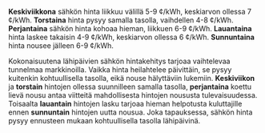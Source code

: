 **Keskiviikkona** sähkön hinta liikkuu välillä 5-9 ¢/kWh, keskiarvon ollessa 7 ¢/kWh. **Torstaina** hinta pysyy samalla tasolla, vaihdellen 4-8 ¢/kWh. **Perjantaina** sähkön hinta kohoaa hieman, liikkuen 6-9 ¢/kWh. **Lauantaina** hinta laskee takaisin 4-9 ¢/kWh, keskiarvon ollessa 6 ¢/kWh. **Sunnuntaina** hinta nousee jälleen 6-9 ¢/kWh.

Kokonaisuutena lähipäivien sähkön hintakehitys tarjoaa vaihtelevaa tunnelmaa markkinoilla. Vaikka hinta heilahtelee päivittäin, se pysyy kuitenkin kohtuullisella tasolla, eikä nouse hälyttäviin lukemiin. **Keskiviikon** ja **torstain** hintojen ollessa suunnilleen samalla tasolla, **perjantaina** koettu lievä nousu antaa viitteitä mahdollisesta hintojen noususta tulevaisuudessa. Toisaalta **lauantain** hintojen lasku tarjoaa hieman helpotusta kuluttajille ennen **sunnuntain** hintojen uutta nousua. Joka tapauksessa, sähkön hinta pysyy ennusteen mukaan kohtuullisella tasolla lähipäivinä.